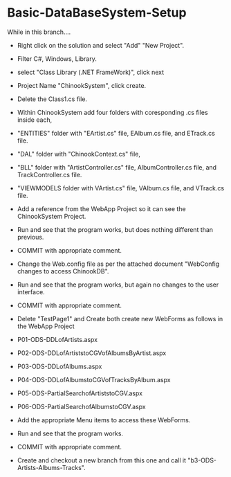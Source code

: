# Basic-DataBaseSystem-Setup
While in this branch....
- Right click on the solution and select "Add" "New Project".
- Filter C#, Windows, Library.
- select "Class Library (.NET FrameWork)", click next
- Project Name "ChinookSystem", click create.
- Delete the Class1.cs file.
- Within ChinookSystem add four folders with coresponding .cs files inside each, 
- "ENTITIES" folder with "EArtist.cs" file, EAlbum.cs file, and ETrack.cs file.
- "DAL" folder with "ChinookContext.cs" file, 
- "BLL" folder with "ArtistController.cs" file, AlbumController.cs file, and TrackController.cs file.
- "VIEWMODELS folder with VArtist.cs" file, VAlbum.cs file, and VTrack.cs file.
- Add a reference from the WebApp Project so it can see the ChinookSystem Project.
- Run and see that the program works, but does nothing different than previous.
- COMMIT with appropriate comment.

- Change the Web.config file as per the attached document "WebConfig changes to access ChinookDB".
- Run and see that the program works, but again no changes to the user interface.
- COMMIT with appropriate comment.

- Delete "TestPage1" and Create both create new WebForms as follows in the WebApp Project
- P01-ODS-DDLofArtists.aspx
- P02-ODS-DDLofArtiststoCGVofAlbumsByArtist.aspx
- P03-ODS-DDLofAlbums.aspx
- P04-ODS-DDLofAlbumstoCGVofTracksByAlbum.aspx
- P05-ODS-PartialSearchofArtiststoCGV.aspx
- P06-ODS-PartialSearchofAlbumstoCGV.aspx
- Add the appropriate Menu items to access these WebForms.
- Run and see that the program works.
- COMMIT with appropriate comment.

- Create and checkout a new branch from this one and call it "b3-ODS-Artists-Albums-Tracks".
